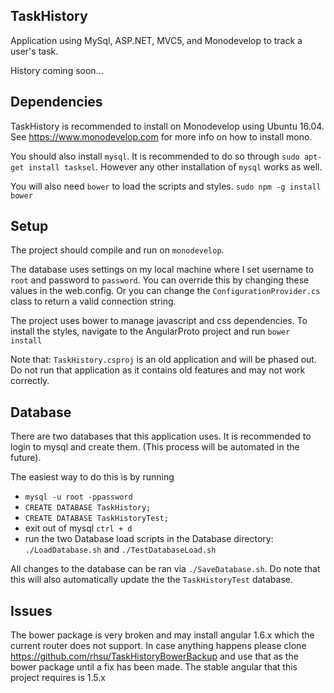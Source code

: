 TaskHistory
-------

Application using MySql, ASP.NET, MVC5, and Monodevelop to track a user's task. 

History coming soon...

Dependencies
--------

TaskHistory is recommended to install on Monodevelop using Ubuntu 16.04. See https://www.monodevelop.com for more info on how to install mono.

You should also install `mysql`. It is recommended to do so through `sudo apt-get install tasksel`. However any other installation of `mysql` works as well.

You will also need `bower` to load the scripts and styles. `sudo npm -g install bower`

Setup
----
The project should compile and run on `monodevelop`. 

The database uses settings on my local machine where I set username to `root` and password to `password`. You can override this by changing these values in the web.config. Or you can change the `ConfigurationProvider.cs` class to return a valid connection string.

The project uses bower to manage javascript and css dependencies. To install the styles, navigate to the AngularProto project and run `bower install`

Note that: `TaskHistory.csproj` is an old application and will be phased out. Do not run that application as it contains old features and may not work correctly.

Database
--------
There are two databases that this application uses. It is recommended to login to mysql and create them. (This process will be automated in the future).

The easiest way to do this is by running

- `mysql -u root -ppassword`
- `CREATE DATABASE TaskHistory;`
- `CREATE DATABASE TaskHistoryTest;`
- exit out of mysql `ctrl + d`
- run the two Database load scripts in the Database directory: `./LoadDatabase.sh` and `./TestDatabaseLoad.sh`

All changes to the database can be ran via `./SaveDatabase.sh`. Do note that this will also automatically update the the `TaskHistoryTest` database.

Issues
--------
The bower package is very broken and may install angular 1.6.x which the current router does not support. 
In case anything happens please clone https://github.com/rhsu/TaskHistoryBowerBackup and use that as the bower package until a fix has been made. 
The stable angular that this project requires is 1.5.x
